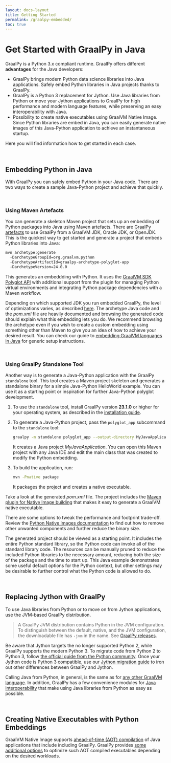 ```yaml
---
layout: docs-layout
title: Getting Started
permalink: /graalpy-embedded/
toc: true
---
```


# Get Started with GraalPy in Java

GraalPy is a Python 3.x compliant runtime. 
GraalPy offers different **advantages** for the Java developers:

* GraalPy brings modern Python data science libraries into Java applications. Safely embed Python libraries in Java projects thanks to GraalPy.
* GraalPy is a Python 3 replacement for Jython. Use Java libraries from Python or move your Jython applications to GraalPy for high performance and modern language features, while preserving an easy interoperability with Java.
* Possibility to create native executables using GraalVM Native Image. Since Python libraries are embed in Java, you can easily generate native images of this Java-Python application to achieve an instantaneous startup.

Here you will find information how to get started in each case.

<br>

## Embedding Python in Java

With GraalPy you can safely embed Python in your Java code. 
There are two ways to create a sample Java-Python project and achieve that quickly.

<br>

### Using Maven Artefacts

You can generate a skeleton Maven project that sets up an embedding of Python packages into Java using Maven artefacts.
There are [GraalPy artefacts](https://mvnrepository.com/artifact/org.graalvm.python) to use GraalPy from a GraalVM JDK, Oracle JDK, or OpenJDK.
This is the quickest way to get started and generate a project that embeds Python libraries into Java:

```bash
mvn archetype:generate
  -DarchetypeGroupId=org.graalvm.python
  -DarchetypeArtifactId=graalpy-archetype-polyglot-app
  -DarchetypeVersion=24.0.0
```

This generates an embeddding with Python.
It uses the [GraalVM SDK Polyglot API](https://www.graalvm.org/sdk/javadoc/org/graalvm/polyglot/package-summary.html) with additional support from the plugin for managing Python virtual environments and integrating Python package dependencies with a Maven workflow.

Depending on which supported JDK you run embedded GraalPy, the level of optimizations varies, as described [here](https://www.graalvm.org/latest/reference-manual/embed-languages/#runtime-optimization-support).
The archetype Java code and the _pom.xml_ file are heavily documented and browsing the generated code should explain what this embedding lets you do.
We recommend browsing the archetype even if you wish to create a custom embedding using something other than Maven to give you an idea of how to achieve your desired result.
You can check our guide to [embedding GraalVM languages in Java](https://www.graalvm.org/latest/reference-manual/embed-languages/) for generic setup instructions.

<br>

### Using GraalPy Standalone Tool

Another way is to generate a Java-Python application with the GraalPy `standalone` tool.
This tool creates a Maven project skeleton and generates a standalone binary for a simple Java-Python HelloWorld example.
You can use it as a starting point or inspiration for further Java-Python polyglot development.

1. To use the `standalone` tool, install GraalPy version **23.1.0** or higher for your operating system, as described in the [installation guide](../graalpy/guides/Installing_GraalPy.md). 

2. To generate a Java-Python project, pass the `polyglot_app` subcommand to the `standalone` tool:
    ```bash
    graalpy -m standalone polyglot_app --output-directory MyJavaApplication
    ```
    It creates a Java project _MyJavaApplication_. 
    You can open this Maven project with any Java IDE and edit the main class that was created to modify the Python embedding.

3. To build the application, run: 
    ```bash
    mvn -Pnative package
    ```
    It packages the project and creates a native executable.

Take a look at the generated _pom.xml_ file. 
The project includes the [Maven plugin for Native Image building](https://graalvm.github.io/native-build-tools/latest/maven-plugin.html) that makes it easy to generate a GraalVM native executable.

There are some options to tweak the performance and footprint trade-off.
Review the [Python Native Images documentation](Native_Images.md) to find out how to remove other unwanted components and further reduce the binary size.

The generated project should be viewed as a starting point.
It includes the entire Python standard library, so the Python code can invoke all of the standard library code.
The resources can be manually pruned to reduce the included Python libraries to the necessary amount, reducing both the size of the package and the time to start up.
This Java example demonstrates some useful default options for the Python context, but other settings may be desirable to further control what the Python code is allowed to do.

<br>

## Replacing Jython with GraalPy

To use Java libraries from Python or to move on from Jython applications, use the JVM-based GraalPy distribution.
> A GraalPy JVM distribution contains Python in the JVM configuration. To distinguish between the default, native, and the JVM configuration, the downloadable file has `-jvm` in the name. See [GraalPy releases](https://github.com/oracle/graalpython/releases/).

Be aware that Jython targets the no longer supported Python 2, while GraalPy supports the modern Python 3.
To migrate code from Python 2 to Python 3, follow [the official guide from the Python community](https://docs.python.org/3/howto/pyporting.html).
Once your Jython code is Python 3 compatible, use our [Jython migration guide](Jython.md) to iron out other differences between GraalPy and Jython.

Calling Java from Python, in general, is the same as for [any other GraalVM language](Interoperability.md).
In addition, GraalPy has a few convenience modules for [Java interoperability](Java_Interoperability.md) that make using Java libraries from Python as easy as possible.

<br>

## Creating Native Executables with Python Embeddings

GraalVM Native Image supports [ahead-of-time (AOT) compilation](https://www.graalvm.org/latest/reference-manual/embed-languages/#build-native-executables-from-polyglot-applications) of Java applications that include including GraalPy.
GraalPy provides [some additional options](Native_Images.md) to optimize such AOT compiled executables depending on the desired workloads.

<br>